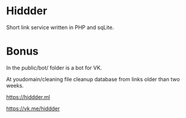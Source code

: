 # Hiddder
Short link service written in PHP and sqLite.
# Bonus
In the public/bot/ folder is a bot for VK.

At youdomain/cleaning file cleanup database from links older than two weeks.

https://hiddder.ml

https://vk.me/hiddder
